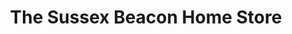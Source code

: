 ---
title: "The Sussex Beacon Home Store"
url: /brighton-and-hove/the-sussex-beacon-home-store/
shop: charity
---